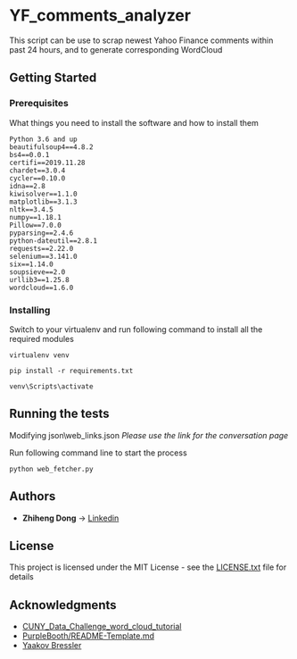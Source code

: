 # YF_comments_analyzer

This script can be use to scrap newest Yahoo Finance comments within past 24 hours, and to generate corresponding WordCloud

## Getting Started

### Prerequisites

What things you need to install the software and how to install them

```
Python 3.6 and up
beautifulsoup4==4.8.2
bs4==0.0.1
certifi==2019.11.28
chardet==3.0.4
cycler==0.10.0
idna==2.8
kiwisolver==1.1.0
matplotlib==3.1.3
nltk==3.4.5
numpy==1.18.1
Pillow==7.0.0
pyparsing==2.4.6
python-dateutil==2.8.1
requests==2.22.0
selenium==3.141.0
six==1.14.0
soupsieve==2.0
urllib3==1.25.8
wordcloud==1.6.0
```

### Installing


Switch to your virtualenv and run following command to install all the required modules

```
virtualenv venv
```
```
pip install -r requirements.txt
```
```
venv\Scripts\activate
```

## Running the tests

Modifying json\web_links.json
*Please use the link for the conversation page*

Run following command line to start the process
```
python web_fetcher.py
```

## Authors

-   **Zhiheng Dong** -> [Linkedin](https://www.linkedin.com/in/zhihengdong)


## License

This project is licensed under the MIT License - see the [LICENSE.txt](https://github.com/zhiose91/web_fetcher/blob/master/LICENSE.txt)  file for details

## Acknowledgments

- [CUNY_Data_Challenge_word_cloud_tutorial](https://www.kaggle.com/jelkinp72/cuny-data-challenge-word-cloud-tutorial)
- [PurpleBooth/README-Template.md](https://gist.github.com/PurpleBooth/109311bb0361f32d87a2)
- [Yaakov Bressler](https://github.com/ybressler/Web-Scraping/blob/master/Web%20Scraping%20Overview%20%E2%80%93%20NYC%20Python%20Meetup.ipynb)

